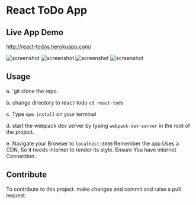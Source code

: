 
# React ToDo App

## Live App Demo

<a href="http://react-todo.herokuapp.com/" target="_blank">http://react-todos.herokuapp.com/</a>

![screenshot](http://imgur.com/XhFWA8w)
![screenshot](http://imgur.com/a/5oxCK)
![screenshot](http://imgur.com/a/JgqQT)
![screenshot](http://imgur.com/lxy3Nyc)

## Usage
a. `git clone the repo.

b. change directory to react-todo
   `cd react-todo`

c. Type `npm install` on your terminal 

d. start the webpack dev server by typing `webpack-dev-server` in the root 
   of the project.
   
e. Navigate your Browser to `localhost:8080`
   Remember the app Uses a CDN, So it needs internet to render its style.
   Ensure You have internet Connection.

## Contribute 
 To contribute to this project. make changes and commit and raise a pull request. 

